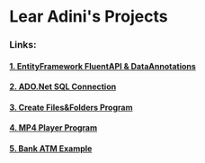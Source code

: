 # Lear Adini's Projects



### Links:
#### [1. EntityFramework FluentAPI & DataAnnotations](https://learadini.github.io/EntityFramework-FluentAPI-DataAnnotations/)
#### [2. ADO.Net SQL Connection](https://learadini.github.io/ActiveX-Data-Objects-SQL/)
#### [3. Create Files&Folders Program](https://learadini.github.io/Create-Files-and-Folders/)
#### [4. MP4 Player Program](https://learadini.github.io/WinForm-Media-Player/)
#### [5. Bank ATM Example](https://learadini.github.io/ATM-PROJECT/)
